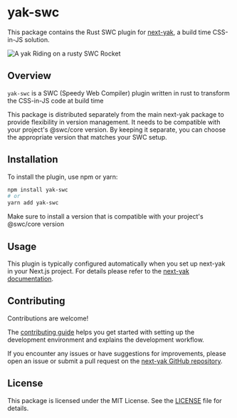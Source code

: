 # yak-swc

This package contains the Rust SWC plugin for [next-yak](https://www.npmjs.com/package/next-yak), a build time CSS-in-JS solution.

![A yak Riding on a rusty SWC Rocket](https://github.com/user-attachments/assets/548ed098-fad3-4991-938d-e67607fb1851)

## Overview

`yak-swc` is a SWC (Speedy Web Compiler) plugin written in rust to transform the CSS-in-JS code at build time

This package is distributed separately from the main next-yak package to provide flexibility in version management. It needs to be compatible with your project's @swc/core version. By keeping it separate, you can choose the appropriate version that matches your SWC setup.

## Installation

To install the plugin, use npm or yarn:

```bash
npm install yak-swc
# or
yarn add yak-swc
```

Make sure to install a version that is compatible with your project's @swc/core version

## Usage

This plugin is typically configured automatically when you set up next-yak in your Next.js project.
For details please refer to the [next-yak documentation](https://yak.js.org/).

## Contributing

Contributions are welcome!

The [contributing guide](https://github.com/jantimon/next-yak/blob/main/contributing-guide.md) helps you get started with setting up the development environment and explains the development workflow.

If you encounter any issues or have suggestions for improvements, please open an issue or submit a pull request on the [next-yak GitHub repository](https://github.com/jantimon/next-yak).

## License

This package is licensed under the MIT License. See the [LICENSE](LICENSE) file for details.

